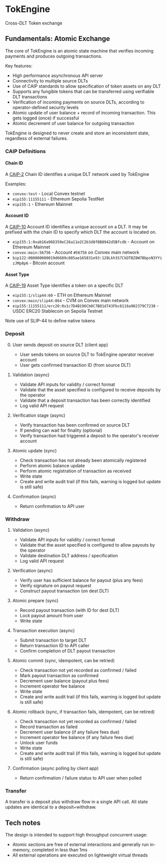 # TokEngine

Cross-DLT Token exchange 

## Fundamentals:  Atomic Exchange

The core of TokEngine is an atomic state machine that verifies incoming payments and produces outgoing transactions.

Key features:
- High performance asynchronous API server
- Connectivity to multiple source DLTs
- Use of CAIP standards to allow specification of token assets on any DLT 
- Supports any fungible tokens that can be transferred using verifiable DLT transactions
- Verification of incoming payments on source DLTs, according to operator-defined security levels
- Atomic update of user balance + record of incoming transaction. This gets logged (once) if successful
- Atomic decrement of user balance for outgoing transaction

TokEngine is designed to never create and store an inconsistent state, regardless of external failures.

### CAIP Definitions

#### Chain ID

A [CAIP-2](https://chainagnostic.org/CAIPs/caip-2) Chain ID identifies a unique DLT network used by TokEngine

Examples:

- `convex:test` - Local Convex testnet
- `eip155:11155111` - Ethereum Sepolia TestNet
- `eip155:1` - Ethereum Mainnet

#### Account ID

A [CAIP-10](https://chainagnostic.org/CAIPs/caip-10) Account ID identifies a unique account on a DLT. It may be prefixed with the chain ID to specify which DLT the account is located on.

- `eip155:1:0xab16a96D359eC26a11e2C2b3d8f8B8942d5Bfcdb` - Account on Ethereum Mainnet
- `convex:main:56756` - Account `#56756` on Convex main network
- `bip122:000000000019d6689c085ae165831e93:128Lkh3S7CkDTBZ8W7BbpsN3YYizJMp8p6` - Bitcoin account

#### Asset Type

A [CAIP-19](https://chainagnostic.org/CAIPs/caip-19) Asset Type identifies a token on a specific DLT

- `eip155:1/slip44:60` - ETH on Ethereum Mainnet
- `convex:main/slip44:864` - CVM on Convex main network
- `eip155:11155111/erc20:0x1c7D4B196Cb0C7B01d743Fbc6116a902379C7238` - USDC ERC20 Stablecoin on Sepolia Testnet

Note use of SLIP-44 to define native tokens

### Deposit

0. User sends deposit on source DLT (client app)
    - User sends tokens on source DLT to TokEngine operator receiver account
    - User gets confirmed transaction ID (from source DLT)

1. Validation (async)
    - Validate API inputs for validity / correct format
    - Validate that the asset specified is configured to receive deposits by the operator
    - Validate that a deposit transaction has been correctly identified
    - Log valid API request

2. Verification stage (async)
    - Verify transaction has been confirmed on source DLT
    - If pending can wait for finality (optional)
    - Verify transaction had triggered a deposit to the operator's receiver account

3. Atomic update (sync)
    - Check transaction has not already been atomically registered
    - Perform atomic balance update
    - Perform atomic registration of transaction as received
    - Write state
    - Create and write audit trail (if this fails, warning is logged but update is still safe)

4. Confirmation (async)
    - Return confirmation to API user

### Withdraw

1. Validation (async)
    - Validate API inputs for validity / correct format
    - Validate that the asset specified is configured to allow payouts by the operator
    - Validate destination DLT address / specification
    - Log valid API request

2. Verification (async)
    - Verify user has sufficient balance for payout (plus any fees)
    - Verify signature on payout request
    - Construct payout transaction (on dest DLT)

3. Atomic prepare (sync)
    - Record payout transaction (with ID for dest DLT)
    - Lock payout amount from user
    - Write state

4. Transaction execution (async)
    - Submit transaction to target DLT
    - Return transaction ID to API caller
    - Confirm completion of DLT payout transaction

5. Atomic commit (sync, idempotent, can be retried)
    - Check transaction not yet recorded as confirmed / failed
    - Mark payout transaction as confirmed
    - Decrement user balance (payout plus fees)
    - Increment operator fee balance
    - Write state
    - Create and write audit trail (if this fails, warning is logged but update is still safe)

6. Atomic rollback (sync, if transaction fails, idempotent, can be retired)
    - Check transaction not yet recorded as confirmed / failed
    - Record transaction as failed
    - Decrement user balance (if any failure fees due)
    - Increment operator fee balance (if any failure fees due)
    - Unlock user funds
    - Write state
    - Create and write audit trail (if this fails, warning is logged but update is still safe)

7. Confirmation (async polling by client app)
    - Return confirmation / failure status to API user when polled

### Transfer

A transfer is a deposit plus withdraw flow in a single API call. All state updates are identical to a deposit+withdraw.

## Tech notes

The design is intended to support high throughput concurrent usage:
- Atomic sections are free of external interactions and generally run in-memory, completed in less than 1ms
- All external operations are executed on lightweight virtual threads



